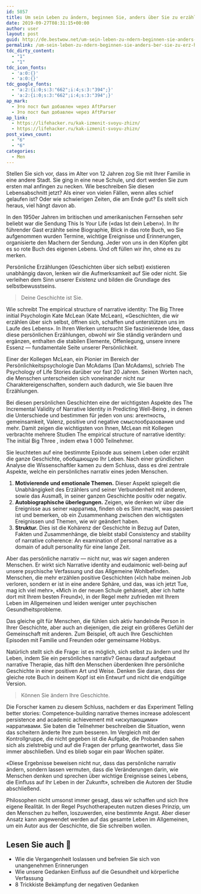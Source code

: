 ```yaml
---
id: 5857
title: Um sein Leben zu ändern, beginnen Sie, anders über Sie zu erzählen
date: 2019-09-27T08:31:15+00:00
author: user
layout: post
guid: http://de.bestwow.net/um-sein-leben-zu-ndern-beginnen-sie-anders-ber-sie-zu-erz-hlen/
permalink: /um-sein-leben-zu-ndern-beginnen-sie-anders-ber-sie-zu-erz-hlen/
tdc_dirty_content:
  - "1"
  - "1"
tdc_icon_fonts:
  - 'a:0:{}'
  - 'a:0:{}'
tdc_google_fonts:
  - 'a:2:{i:0;s:3:"662";i:4;s:3:"394";}'
  - 'a:2:{i:0;s:3:"662";i:4;s:3:"394";}'
ap_mark:
  - Это пост был добавлен через AftParser
  - Это пост был добавлен через AftParser
ap_link:
  - https://lifehacker.ru/kak-izmenit-svoyu-zhizn/
  - https://lifehacker.ru/kak-izmenit-svoyu-zhizn/
post_views_count:
  - "6"
  - "6"
categories:
  - Men
---
```

Stellen Sie sich vor, dass im Alter von 12 Jahren zog Sie mit Ihrer Familie in eine andere Stadt. Sie ging in eine neue Schule, und dort werden Sie zum ersten mal anfingen zu necken. Wie beschreiben Sie diesen Lebensabschnitt jetzt? Als einer von vielen Fällen, wenn alles schief gelaufen ist? Oder wie schwierigen Zeiten, die am Ende gut? Es stellt sich heraus, viel hängt davon ab.

In den 1950er Jahren im britischen und amerikanischen Fernsehen sehr beliebt war die Sendung This Is Your Life («das Ist dein Leben»). In Ihr führender Gast erzählte seine Biographie, Blick in das rote Buch, wo Sie aufgenommen wurden Termine, wichtige Ereignisse und Erinnerungen, organisierte den Machern der Sendung. Jeder von uns in den Köpfen gibt es so rote Buch des eigenen Lebens. Und oft füllen wir ihn, ohne es zu merken.

Persönliche Erzählungen (Geschichten über sich selbst) existieren unabhängig davon, lenken wir die Aufmerksamkeit auf Sie oder nicht. Sie verleihen dem Sinn unserer Existenz und bilden die Grundlage des selbstbewusstseins.

> Deine Geschichte ist Sie.

Wie schreibt <span><span> The empirical structure of narrative identity: The Big Three initial </span> </span> Psychologin Kate McLean (Kate McLean), «Geschichten, die wir erzählen über sich selbst, öffnen sich, schaffen und unterstützen uns im Laufe des Lebens». In Ihren Werken untersucht Sie faszinierende Idee, dass diese persönlichen Erzählungen, obwohl wir Sie ständig verändern und ergänzen, enthalten die stabilen Elemente, Offenlegung, unsere innere Essenz — fundamentale Seite unserer Persönlichkeit.

Einer der Kollegen McLean, ein Pionier im Bereich der Persönlichkeitspsychologie Dan McAdams (Dan McAdams), schrieb <span><span> The Psychology of Life Stories </span> </span> darüber vor fast 20 Jahren. Seinen Worten nach, die Menschen unterscheiden sich voneinander nicht nur Charaktereigenschaften, sondern auch dadurch, wie Sie bauen Ihre Erzählungen.

Bei diesen persönlichen Geschichten eine der wichtigsten Aspekte des <span><span> The Incremental Validity of Narrative Identity in Predicting Well-Being </span> </span>, in denen die Unterschiede und bestimmen für jeden von uns: агентность, gemeinsamkeit, Valenz, positive und negative смыслообразование und mehr. Damit zeigen die wichtigsten von Ihnen, McLean mit Kollegen verbrachte mehrere Studien <span><span> The empirical structure of narrative identity: The initial Big Three </span> </span>, indem etwa 1 000 Teilnehmer.

Sie leuchteten auf eine bestimmte Episode aus seinem Leben oder erzählt die ganze Geschichte, обобщающую Ihr Leben. Nach einer gründlichen Analyse die Wissenschaftler kamen zu dem Schluss, dass es drei zentrale Aspekte, welche ein persönliches narrativ eines jeden Menschen.

  1. **Motivierende und emotionale Themen.** Dieser Aspekt spiegelt die Unabhängigkeit des Erzählers und seiner Verbundenheit mit anderen, sowie das Ausmaß, in seiner ganzen Geschichte positiv oder negativ.
  2. **Autobiographische überlegungen.** Zeigen, wie denken wir über die Ereignisse aus seiner нарратива, finden ob es Sinn macht, was passiert ist und bemerken, ob ein Zusammenhang zwischen den wichtigsten Ereignissen und Themen, wie wir geändert haben.
  3. **Struktur.** Dies ist die Kohärenz der Geschichte in Bezug auf Daten, Fakten und Zusammenhänge, die bleibt stabil <span><span> Consistency and stability of narrative coherence: An examination of personal narrative as a domain of adult personality </span> </span> für eine lange Zeit.

Aber das persönliche narrativ — nicht nur, was wir sagen anderen Menschen. Er wirkt sich <span><span> Narrative identity and eudaimonic well-being </span> </span> auf unsere psychische Verfassung und das Allgemeine Wohlbefinden. Menschen, die mehr erzählen positive Geschichten («Ich habe meinen Job verloren, sondern er ist in eine andere Sphäre, und das, was ich jetzt Tue, mag ich viel mehr», «Mich in der neuen Schule gehänselt, aber ich hatte dort mit Ihrem besten Freund»), in der Regel mehr zufrieden mit Ihrem Leben im Allgemeinen und leiden weniger unter psychischen Gesundheitsprobleme.

Das gleiche gilt für Menschen, die fühlen sich aktiv handelnde Person in Ihrer Geschichte, aber auch an diejenigen, die zeigt ein größeres Gefühl der Gemeinschaft mit anderen. Zum Beispiel, oft auch Ihre Geschichten Episoden mit Familie und Freunden oder gemeinsame Hobbys.

Natürlich stellt sich die Frage: ist es möglich, sich selbst zu ändern und Ihr Leben, indem Sie ein persönliches narrativ? Genau darauf aufgebaut narrative Therapie, das hilft den Menschen überdenken Ihre persönliche Geschichte in einer positiven Art und Weise. Denken Sie daran, dass der gleiche rote Buch in deinem Kopf ist ein Entwurf und nicht die endgültige Version.

> Können Sie ändern Ihre Geschichte.

Die Forscher kamen zu diesem Schluss, nachdem er das Experiment <span><span> Telling better stories: Competence-building narrative themes increase adolescent persistence and academic achievement </span> </span> mit «искупающими» нарративами. Sie baten die Teilnehmer beschreiben die Situation, wenn das scheitern änderte Ihre zum besseren. Im Vergleich mit der Kontrollgruppe, die nicht gegeben ist die Aufgabe, die Probanden sahen sich als zielstrebig und auf die Fragen der prfung geantwortet, dass Sie immer abschließen. Und es blieb sogar ein paar Wochen später.

«Diese Ergebnisse beweisen nicht nur, dass das persönliche narrativ ändern, sondern lassen vermuten, dass die Veränderungen darin, wie Menschen denken und sprechen über wichtige Ereignisse seines Lebens, die Einfluss auf Ihr Leben in der Zukunft», schreiben die Autoren der Studie abschließend.

Philosophen nicht umsonst immer gesagt, dass wir schaffen und sich Ihre eigene Realität. In der Regel Psychotherapeuten nutzen dieses Prinzip, um den Menschen zu helfen, loszuwerden, eine bestimmte Angst. Aber dieser Ansatz kann angewendet werden auf das gesamte Leben im Allgemeinen, um ein Autor aus der Geschichte, die Sie schreiben wollen.

<div>
  <h2 class="read-also__title">
    <span>Lesen Sie auch</span> <span>🧐 </span>
  </h2>
  
  <ul class="read-also__list">
    <li>
      Wie die Vergangenheit loslassen und befreien Sie sich von unangenehmen Erinnerungen
    </li>
    <li>
      Wie unsere Gedanken Einfluss auf die Gesundheit und körperliche Verfassung
    </li>
    <li>
      8 Trickkiste Bekämpfung der negativen Gedanken
    </li>
  </ul>
</div>